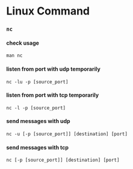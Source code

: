 # Linux Command

### `nc`

#### check usage

```
man nc
```

#### listen from port with udp temporarily

```
nc -lu -p [source_port]
```

#### listen from port with tcp temporarily

```
nc -l -p [source_port]
```

#### send messages with udp

```
nc -u [-p [source_port]] [destination] [port]
```

#### send messages with tcp

```
nc [-p [source_port]] [destination] [port]
```
